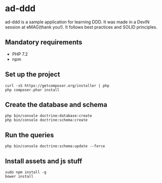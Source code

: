 ad-ddd 
========================

ad-ddd is a sample application for learning DDD. It was made in a DevIN session at eMAG(thank you!). 
It follows best practices and SOLID principles.

## Mandatory requirements

* PHP 7.2
* npm

## Set up the project
    curl -sS https://getcomposer.org/installer | php
    php composer.phar install

## Create the database and schema
    php bin/console doctrine:database:create
    php bin/console doctrine:schema:create
## Run the queries
    php bin/console doctrine:schema:update --force
    
## Install assets and js stuff
    sudo npm install -g
    bower install